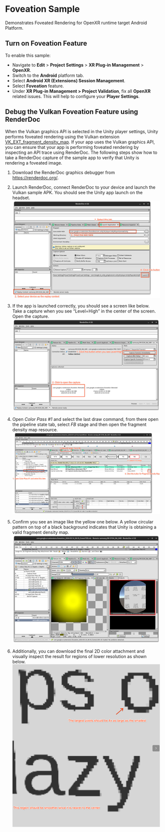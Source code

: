 # Foveation Sample

Demonstrates Foveated Rendering for OpenXR runtime target Android Platform.

## Turn on Foveation Feature

To enable this sample:

*   Navigate to **Edit** > **Project Settings** > **XR Plug-in Management** >
    **OpenXR**.
*   Switch to the **Android** platform tab.
*   Select **Android XR (Extensions) Session Management**.
*   Select **Foveation** feature.
*   Under **XR Plug-in Management > Project Validation**, fix all **OpenXR**
    related issues. This will help to configure your **Player Settings**.


## Debug the Vulkan Foveation Feature using RenderDoc
When the Vulkan graphics API is selected in the Unity player settings, Unity performs foveated rendering using the Vulkan extension [VK_EXT_fragment_density_map]( https://registry.khronos.org/vulkan/specs/1.3-extensions/man/html/VK_EXT_fragment_density_map.html). If your app uses the Vulkan graphics API, you can ensure that your app is performing foveated rendering by inspecting an API trace using RenderDoc. The following steps show how to take a RenderDoc capture of the sample app to verify that Unity is rendering a foveated image.

1. Download the RenderDoc graphics debugger from https://renderdoc.org/.

1. Launch RenderDoc, connect RenderDoc to your device and launch the Vulkan sample APK. You should see the Unity app launch on the headset. ![](Images/step1.png)

1. If the app is launched correctly, you should see a screen like below. Take a capture when you see “Level=High” in the center of the screen. Open the capture. ![](Images/step2.png)

1. Open _Color Pass #1_ and select the last draw command, from there open the pipeline state tab, select _FB_ stage and then open the fragment density map resource. ![](Images/step3.png)

1. Confirm you see an image like the yellow one below. A yellow circular pattern on top of a black background indicates that Unity is obtaining a valid fragment density map. ![](Images/step4.png)

1. Additionally, you can download the final 2D color attachment and visually inspect the result for regions of lower resolution as shown below. ![](Images/expectation.png)


